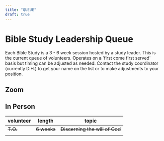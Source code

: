 ```yaml
---
title: "QUEUE"
draft: true
---
```


# Bible Study Leadership Queue

Each Bible Study is a 3 - 6 week session hosted by a study leader. This is the current queue of volunteers. Operates on a 'first come first served' basis but timing can be adjusted as needed. Contact the study coordinator (currently D.H.) to get your name on the list or to make adjustments to your position.

## Zoom 

## In Person
| volunteer     | length      | topic                          |
|---------------|-------------|--------------------------------|
| ~~T.O.~~      | ~~6 weeks~~ | ~~Discerning the will of God~~ |
|               |             |                                |
